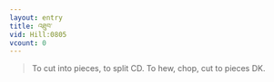 ```yaml
---
layout: entry
title: འཐུབ་
vid: Hill:0805
vcount: 0
---
```

> To cut into pieces, to split CD\. To hew, chop, cut to pieces DK\.


